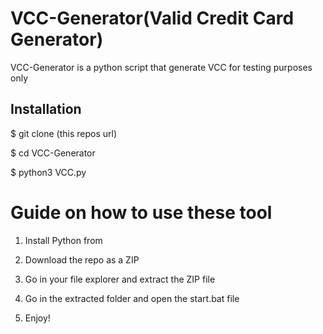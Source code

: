 # VCC-Generator(Valid Credit Card Generator)
VCC-Generator is a python script that generate VCC for testing purposes only<br> 

 
<h2>Installation</h2>
 
<p>$ git clone (this repos url)</p>
<p>$ cd VCC-Generator</p> 
<p>$ python3 VCC.py</p> 
 
# Guide on how to use these tool  
 
1. Install Python from

2. Download the repo as a ZIP   

3. Go in your file explorer and extract the ZIP file

4. Go in the extracted folder and open the start.bat file 

5. Enjoy!